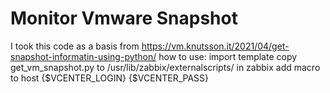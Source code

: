 # Monitor Vmware Snapshot
I took this code as a basis from https://vm.knutsson.it/2021/04/get-snapshot-informatin-using-python/
how to use:
import template 
copy get_vm_snapshot.py to  /usr/lib/zabbix/externalscripts/
in zabbix add macro to host 
{$VCENTER_LOGIN}
{$VCENTER_PASS}
